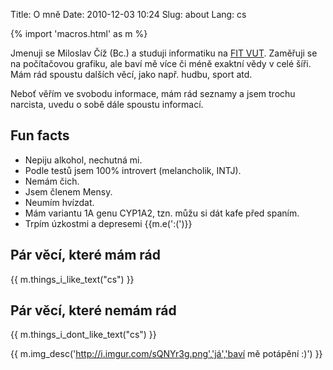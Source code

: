 Title: O mně
Date: 2010-12-03 10:24
Slug: about
Lang: cs

{% import 'macros.html' as m %}

Jmenuji se Miloslav Číž (Bc.) a studuji informatiku na [FIT VUT](http://www.fit.vutbr.cz/).
Zaměřuji se na počítačovou grafiku, ale baví mě více či méně exaktní vědy v celé šíři. Mám
rád spoustu dalších věcí, jako např. hudbu, sport atd.

Neboť věřím ve svobodu informace, mám rád seznamy a jsem trochu narcista, uvedu o sobě dále
spoustu informací.

## Fun facts

- Nepiju alkohol, nechutná mi.
- Podle testů jsem 100% introvert (melancholik, INTJ).
- Nemám čich.
- Jsem členem Mensy.
- Neumím hvízdat.
- Mám variantu 1A genu CYP1A2, tzn. můžu si dát kafe před spaním.
- Trpím úzkostmi a depresemi {{m.e(':(')}}

## Pár věcí, které mám rád

{{ m.things_i_like_text("cs") }}

## Pár věcí, které nemám rád

{{ m.things_i_dont_like_text("cs") }}

{{ m.img_desc('http://i.imgur.com/sQNYr3g.png','já','baví mě potápění :)') }}
